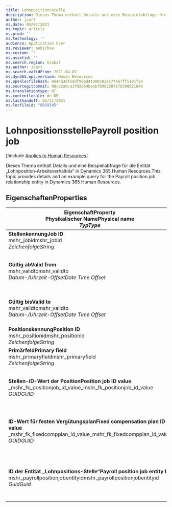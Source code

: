 ```yaml
---
title: Lohnpositionsstelle
description: Dieses Thema enthält Details und eine Beispielabfrage für die Entität „Lohnpositionsstelle“ in Dynamics 365 Human Resources.
author: jcart
ms.date: 04/07/2021
ms.topic: article
ms.prod: ''
ms.technology: ''
audience: Application User
ms.reviewer: anbichse
ms.custom: ''
ms.assetid: ''
ms.search.region: Global
ms.author: jcart
ms.search.validFrom: 2021-04-07
ms.dyn365.ops.version: Human Resources
ms.openlocfilehash: 9444a36f5ddf92bd41008c83ec77ab7ff5191fa3
ms.sourcegitcommit: 08ce2a9ca1f02064beabfb9b228717d39882164b
ms.translationtype: HT
ms.contentlocale: de-DE
ms.lasthandoff: 05/11/2021
ms.locfileid: "6019345"
---
```

# <a name="payroll-position-job"></a><span data-ttu-id="468cb-103">Lohnpositionsstelle</span><span class="sxs-lookup"><span data-stu-id="468cb-103">Payroll position job</span></span>

[!include [Applies to Human Resources](../includes/applies-to-hr.md)]

<span data-ttu-id="468cb-104">Dieses Thema enthält Details und eine Beispielabfrage für die Entität „Lohnposition-Arbeitsverhältnis“ in Dynamics 365 Human Resources.</span><span class="sxs-lookup"><span data-stu-id="468cb-104">This topic provides details and an example query for the Payroll position job relationship entity in Dynamics 365 Human Resources.</span></span>

## <a name="properties"></a><span data-ttu-id="468cb-105">Eigenschaften</span><span class="sxs-lookup"><span data-stu-id="468cb-105">Properties</span></span>

| <span data-ttu-id="468cb-106">Eigenschaft</span><span class="sxs-lookup"><span data-stu-id="468cb-106">Property</span></span><br><span data-ttu-id="468cb-107">**Physikalischer Name**</span><span class="sxs-lookup"><span data-stu-id="468cb-107">**Physical name**</span></span><br><span data-ttu-id="468cb-108">**_Typ_**</span><span class="sxs-lookup"><span data-stu-id="468cb-108">**_Type_**</span></span> | <span data-ttu-id="468cb-109">Verwenden</span><span class="sxs-lookup"><span data-stu-id="468cb-109">Use</span></span> | <span data-ttu-id="468cb-110">Beschreibung</span><span class="sxs-lookup"><span data-stu-id="468cb-110">Description</span></span> |
| --- | --- | --- |
| <span data-ttu-id="468cb-111">**Stellenkennung**</span><span class="sxs-lookup"><span data-stu-id="468cb-111">**Job ID**</span></span><br><span data-ttu-id="468cb-112">mshr_jobid</span><span class="sxs-lookup"><span data-stu-id="468cb-112">mshr_jobid</span></span><br><span data-ttu-id="468cb-113">*Zeichenfolge*</span><span class="sxs-lookup"><span data-stu-id="468cb-113">*String*</span></span> | <span data-ttu-id="468cb-114">Readp-only</span><span class="sxs-lookup"><span data-stu-id="468cb-114">Readp-only</span></span><br><span data-ttu-id="468cb-115">Erforderlich</span><span class="sxs-lookup"><span data-stu-id="468cb-115">Required</span></span> |<span data-ttu-id="468cb-116">Der ID der Stelle.</span><span class="sxs-lookup"><span data-stu-id="468cb-116">The ID of the job.</span></span> |
| <span data-ttu-id="468cb-117">**Gültig ab**</span><span class="sxs-lookup"><span data-stu-id="468cb-117">**Valid from**</span></span><br><span data-ttu-id="468cb-118">mshr_validto</span><span class="sxs-lookup"><span data-stu-id="468cb-118">mshr_validto</span></span><br><span data-ttu-id="468cb-119">*Datum-/Uhrzeit-Offset*</span><span class="sxs-lookup"><span data-stu-id="468cb-119">*Date Time Offset*</span></span> | <span data-ttu-id="468cb-120">Schreibgeschützt</span><span class="sxs-lookup"><span data-stu-id="468cb-120">Read-only</span></span> <br><span data-ttu-id="468cb-121">Erforderlich</span><span class="sxs-lookup"><span data-stu-id="468cb-121">Required</span></span> | <span data-ttu-id="468cb-122">Datum, ab dem die Position und das Arbeitsverhältnis gültig sind.</span><span class="sxs-lookup"><span data-stu-id="468cb-122">Date the postion and job relationship is valid from.</span></span> |
| <span data-ttu-id="468cb-123">**Gültig bis**</span><span class="sxs-lookup"><span data-stu-id="468cb-123">**Valid to**</span></span><br><span data-ttu-id="468cb-124">mshr_validto</span><span class="sxs-lookup"><span data-stu-id="468cb-124">mshr_validto</span></span><br><span data-ttu-id="468cb-125">*Datum-/Uhrzeit-Offset*</span><span class="sxs-lookup"><span data-stu-id="468cb-125">*Date Time Offset*</span></span> | <span data-ttu-id="468cb-126">Schreibgeschützt</span><span class="sxs-lookup"><span data-stu-id="468cb-126">Read-only</span></span> <br><span data-ttu-id="468cb-127">Erforderlich</span><span class="sxs-lookup"><span data-stu-id="468cb-127">Required</span></span> | <span data-ttu-id="468cb-128">Datum, bis zu dem die Position und das Arbeitsverhältnis gültig sind.</span><span class="sxs-lookup"><span data-stu-id="468cb-128">Date the position and job relationship is valid to.</span></span>  |
| <span data-ttu-id="468cb-129">**Positionskennung**</span><span class="sxs-lookup"><span data-stu-id="468cb-129">**Position ID**</span></span><br><span data-ttu-id="468cb-130">mshr_positionid</span><span class="sxs-lookup"><span data-stu-id="468cb-130">mshr_positionid</span></span><br><span data-ttu-id="468cb-131">*Zeichenfolge*</span><span class="sxs-lookup"><span data-stu-id="468cb-131">*String*</span></span> | <span data-ttu-id="468cb-132">Schreibgeschützt</span><span class="sxs-lookup"><span data-stu-id="468cb-132">Read-only</span></span><br><span data-ttu-id="468cb-133">Erforderlich</span><span class="sxs-lookup"><span data-stu-id="468cb-133">Required</span></span> | <span data-ttu-id="468cb-134">Die Kennung der Position.</span><span class="sxs-lookup"><span data-stu-id="468cb-134">The ID of the position.</span></span> |
| <span data-ttu-id="468cb-135">**Primärfeld**</span><span class="sxs-lookup"><span data-stu-id="468cb-135">**Primary field**</span></span><br><span data-ttu-id="468cb-136">mshr_primaryfield</span><span class="sxs-lookup"><span data-stu-id="468cb-136">mshr_primaryfield</span></span><br><span data-ttu-id="468cb-137">*Zeichenfolge*</span><span class="sxs-lookup"><span data-stu-id="468cb-137">*String*</span></span> | <span data-ttu-id="468cb-138">Erforderlich</span><span class="sxs-lookup"><span data-stu-id="468cb-138">Required</span></span><br><span data-ttu-id="468cb-139">Vom System generiert</span><span class="sxs-lookup"><span data-stu-id="468cb-139">System generated</span></span> |  |
| <span data-ttu-id="468cb-140">**Stellen-ID-Wert der Position**</span><span class="sxs-lookup"><span data-stu-id="468cb-140">**Position job ID value**</span></span><br><span data-ttu-id="468cb-141">_mshr_fk_positionjob_id_value</span><span class="sxs-lookup"><span data-stu-id="468cb-141">_mshr_fk_positionjob_id_value</span></span><br><span data-ttu-id="468cb-142">*GUID*</span><span class="sxs-lookup"><span data-stu-id="468cb-142">*GUID*</span></span> | <span data-ttu-id="468cb-143">Schreibgeschützt</span><span class="sxs-lookup"><span data-stu-id="468cb-143">Read-only</span></span><br><span data-ttu-id="468cb-144">Erforderlich</span><span class="sxs-lookup"><span data-stu-id="468cb-144">Required</span></span><br><span data-ttu-id="468cb-145">Fremdschlüssel: mshr_PayrollPositionJobEntity der mshr_payrollpositionjobentity</span><span class="sxs-lookup"><span data-stu-id="468cb-145">Foreign key:mshr_PayrollPositionJobEntity of the mshr_payrollpositionjobentity</span></span> |<span data-ttu-id="468cb-146">Die Kennung der Stelle, die der Position zugeordnet ist.</span><span class="sxs-lookup"><span data-stu-id="468cb-146">The ID of the job associated with the position.</span></span>|
| <span data-ttu-id="468cb-147">**ID-Wert für festen Vergütungsplan**</span><span class="sxs-lookup"><span data-stu-id="468cb-147">**Fixed compensation plan ID value**</span></span><br><span data-ttu-id="468cb-148">_mshr_fk_fixedcompplan_id_value</span><span class="sxs-lookup"><span data-stu-id="468cb-148">_mshr_fk_fixedcompplan_id_value</span></span><br><span data-ttu-id="468cb-149">*GUID*</span><span class="sxs-lookup"><span data-stu-id="468cb-149">*GUID*</span></span> | <span data-ttu-id="468cb-150">Schreibgeschützt</span><span class="sxs-lookup"><span data-stu-id="468cb-150">Read-only</span></span><br><span data-ttu-id="468cb-151">Erforderlich</span><span class="sxs-lookup"><span data-stu-id="468cb-151">Required</span></span><br><span data-ttu-id="468cb-152">Fremdschlüssel: mshr_FixedCompPlan_id von mshr_payrollfixedcompensationplanentity</span><span class="sxs-lookup"><span data-stu-id="468cb-152">Foreign key: mshr_FixedCompPlan_id of mshr_payrollfixedcompensationplanentity</span></span>  | <span data-ttu-id="468cb-153">Die Kennung des festen Vergütungsplans, der der Position zugeordnet ist.</span><span class="sxs-lookup"><span data-stu-id="468cb-153">The ID of the fixed compensation plan associated with the position.</span></span> |
| <span data-ttu-id="468cb-154">**ID der Entität „Lohnpositions-Stelle“**</span><span class="sxs-lookup"><span data-stu-id="468cb-154">**Payroll position job entity ID**</span></span><br><span data-ttu-id="468cb-155">mshr_payrollpositionjobentityid</span><span class="sxs-lookup"><span data-stu-id="468cb-155">mshr_payrollpositionjobentityid</span></span><br><span data-ttu-id="468cb-156">*Guid*</span><span class="sxs-lookup"><span data-stu-id="468cb-156">*Guid*</span></span> | <span data-ttu-id="468cb-157">Erforderlich</span><span class="sxs-lookup"><span data-stu-id="468cb-157">Required</span></span><br><span data-ttu-id="468cb-158">Vom System generiert.</span><span class="sxs-lookup"><span data-stu-id="468cb-158">System generated.</span></span> | <span data-ttu-id="468cb-159">Ein vom System generierter GUID-Wert zur eindeutigen Identifizierung der Stelle.</span><span class="sxs-lookup"><span data-stu-id="468cb-159">A system-generated GUID value to uniquely identify the job.</span></span>  |

